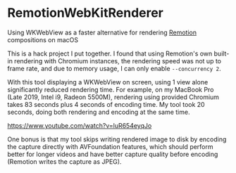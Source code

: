 # RemotionWebKitRenderer
Using WKWebView as a faster alternative for rendering [Remotion](https://github.com/remotion-dev/remotion) compositions on macOS

This is a hack project I put together. I found that using Remotion's own built-in rendering with Chromium instances, the rendering speed was not up to frame rate, and due to memory usage, I can only enable `--concurrency 2`.

With this tool displaying a WKWebView on screen, using 1 view alone significantly reduced rendering time. For example, on my MacBook Pro (Late 2019, Intel i9, Radeon 5500M), rendering using provided Chromium takes 83 seconds plus 4 seconds of encoding time. My tool took 20 seconds, doing both rendering and encoding at the same time. 

https://www.youtube.com/watch?v=luR654eyqJo

One bonus is that my tool skips writing rendered image to disk by encoding the capture directly with AVFoundation features, which should perform better for longer videos and have better capture quality before encoding (Remotion writes the capture as JPEG). 
